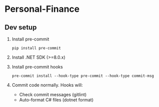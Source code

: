 # Personal-Finance

## Dev setup

1. Install pre-commit
    ```
   pip install pre-commit
    ```
2. Install .NET SDK (>=8.0.x)
3. Install pre-commit hooks
    ```
    pre-commit install --hook-type pre-commit --hook-type commit-msg
    ```
4. Commit code normally. Hooks will:
    
    - Check commit messages (gitlint)
    - Auto-format C# files (dotnet format)

